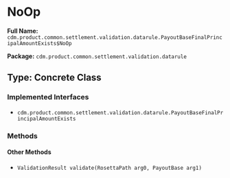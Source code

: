 # NoOp

**Full Name:** `cdm.product.common.settlement.validation.datarule.PayoutBaseFinalPrincipalAmountExists$NoOp`

**Package:** `cdm.product.common.settlement.validation.datarule`

## Type: Concrete Class

### Implemented Interfaces

- `cdm.product.common.settlement.validation.datarule.PayoutBaseFinalPrincipalAmountExists`

### Methods

#### Other Methods

- `ValidationResult validate(RosettaPath arg0, PayoutBase arg1)`

